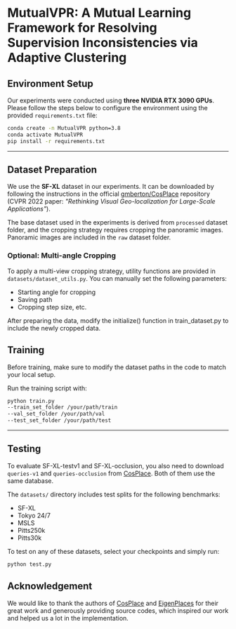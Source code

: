 # MutualVPR: A Mutual Learning Framework for Resolving Supervision Inconsistencies via Adaptive Clustering

## Environment Setup

Our experiments were conducted using **three NVIDIA RTX 3090 GPUs**. Please follow the steps below to configure the environment using the provided `requirements.txt` file:

```bash
conda create -n MutualVPR python=3.8
conda activate MutualVPR
pip install -r requirements.txt
```
---

## Dataset Preparation

We use the **SF-XL** dataset in our experiments. It can be downloaded by following the instructions in the official [gmberton/CosPlace](https://github.com/gmberton/CosPlace) repository (CVPR 2022 paper: *"Rethinking Visual Geo-localization for Large-Scale Applications"*).


The base dataset used in the experiments is derived from `processed` dataset folder, and the cropping strategy requires cropping the panoramic images.
Panoramic images are included in the `raw` dataset folder.

### Optional: Multi-angle Cropping

To apply a multi-view cropping strategy, utility functions are provided in `datasets/dataset_utils.py`. You can manually set the following parameters:

- Starting angle for cropping  
- Saving path  
- Cropping step size, etc.

After preparing the data, modify the initialize() function in train_dataset.py to include the newly cropped data.


## Training

Before training, make sure to modify the dataset paths in the code to match your local setup.


Run the training script with:
```bash
python train.py
--train_set_folder /your/path/train
--val_set_folder /your/path/val
--test_set_folder /your/path/test
```


---

## Testing

To evaluate SF-XL-testv1 and SF-XL-occlusion, you also need to download `queries-v1` and `queries-occlusion` from [CosPlace](https://github.com/gmberton/CosPlace). Both of them use the same database.

The `datasets/` directory includes test splits for the following benchmarks:

- SF-XL  
- Tokyo 24/7  
- MSLS  
- Pitts250k  
- Pitts30k  

To test on any of these datasets, select your checkpoints and simply run:

```bash
python test.py
```

## Acknowledgement

We would like to thank the authors of [CosPlace](https://github.com/gmberton/CosPlace) and [EigenPlaces](https://github.com/gmberton/EigenPlaces) for their great work and generously providing source codes, which inspired our work and helped us a lot in the implementation.